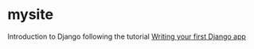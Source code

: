 # mysite

Introduction to Django following the tutorial [Writing your first Django app](https://docs.djangoproject.com/en/3.1/intro/tutorial01/)
